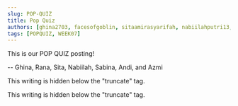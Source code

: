 ```yaml
---
slug: POP-QUIZ
title: Pop Quiz
authors: [ghina2703, facesofgoblin, sitaamirasyarifah, nabiilahputri13, sabinamaritza, stronovski, azmiman52]
tags: [POPQUIZ, WEEK07]
---
```


This is our POP QUIZ posting!

-- Ghina, Rana, Sita, Nabiilah, Sabina, Andi, and Azmi

<!--truncate-->

This writing is hidden below the "truncate" tag.

This writing is hidden below the "truncate" tag.
